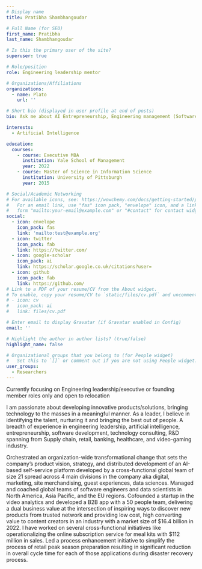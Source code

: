```yaml
---
# Display name
title: Pratibha Shambhangoudar

# Full Name (for SEO)
first_name: Pratibha
last_name: Shambhangoudar

# Is this the primary user of the site?
superuser: true

# Role/position
role: Engineering leadership mentor

# Organizations/Affiliations
organizations:
  - name: Plato
    url: ''

# Short bio (displayed in user profile at end of posts)
bio: Ask me about AI Entrepreneurship, Engineering management (Software and AI), Driving in house AI projects, Natural language Processing, Mentoring

interests:
  - Artificial Intelligence

education:
  courses:
    - course: Executive MBA
      institution: Yale School of Management
      year: 2022
    - course: Master of Science in Information Science
      institution: University of Pittsburgh
      year: 2015

# Social/Academic Networking
# For available icons, see: https://wowchemy.com/docs/getting-started/page-builder/#icons
#   For an email link, use "fas" icon pack, "envelope" icon, and a link in the
#   form "mailto:your-email@example.com" or "#contact" for contact widget.
social:
  - icon: envelope
    icon_pack: fas
    link: 'mailto:test@example.org'
  - icon: twitter
    icon_pack: fab
    link: https://twitter.com/
  - icon: google-scholar
    icon_pack: ai
    link: https://scholar.google.co.uk/citations?user=
  - icon: github
    icon_pack: fab
    link: https://github.com/
# Link to a PDF of your resume/CV from the About widget.
# To enable, copy your resume/CV to `static/files/cv.pdf` and uncomment the lines below.
# - icon: cv
#   icon_pack: ai
#   link: files/cv.pdf

# Enter email to display Gravatar (if Gravatar enabled in Config)
email: ''

# Highlight the author in author lists? (true/false)
highlight_name: false

# Organizational groups that you belong to (for People widget)
#   Set this to `[]` or comment out if you are not using People widget.
user_groups:
  - Researchers
---
```


Currently focusing on Engineering leadership/executive or founding member roles only and open to relocation

I am passionate about developing innovative products/solutions, bringing technology to the masses in a meaningful manner. As a leader, I believe in identifying the talent, nurturing it and bringing the best out of people. A breadth of experience in engineering leadership, artificial intelligence, entrepreneurship, software development, technology consulting, R&D spanning from Supply chain, retail, banking, healthcare, and video-gaming industry. 

Orchestrated an organization-wide transformational change that sets the company’s product vision, strategy, and distributed development of an AI-based self-service platform developed by a cross-functional global team of size 21 spread across 4 main divisions in the company aka digital, marketing, site merchandising, guest experiences, data sciences. Managed and coached global teams of software engineers and data scientists in North America, Asia Pacific, and the EU regions. Cofounded a startup in the video analytics and developed a B2B app with a 50 people team, delivering a dual business value at the intersection of inspiring ways to discover new products from trusted network and providing low cost, high converting value to content creators in an industry with a market size of $16.4 billion in 2022. I have worked on several cross-functional initiatives like operationalizing the online subscription service for meal kits with $112 million in sales. Led a process enhancement initiative to simplify the process of retail peak season preparation resulting in significant reduction in overall cycle time for each of those applications during disaster recovery process.
